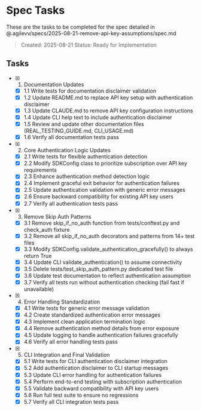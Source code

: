 # Spec Tasks

These are the tasks to be completed for the spec detailed in @.agilevv/specs/2025-08-21-remove-api-key-assumptions/spec.md

> Created: 2025-08-21
> Status: Ready for Implementation

## Tasks

- [x] 1. Documentation Updates

  - [x] 1.1 Write tests for documentation disclaimer validation
  - [x] 1.2 Update README.md to replace API key setup with authentication disclaimer
  - [x] 1.3 Update CLAUDE.md to remove API key configuration instructions
  - [x] 1.4 Update CLI help text to include authentication disclaimer
  - [x] 1.5 Review and update other documentation files (REAL_TESTING_GUIDE.md, CLI_USAGE.md)
  - [x] 1.6 Verify all documentation tests pass

- [x] 2. Core Authentication Logic Updates

  - [x] 2.1 Write tests for flexible authentication detection
  - [x] 2.2 Modify SDKConfig class to prioritize subscription over API key requirements
  - [x] 2.3 Enhance authentication method detection logic
  - [x] 2.4 Implement graceful exit behavior for authentication failures
  - [x] 2.5 Update authentication validation with generic error messages
  - [x] 2.6 Ensure backward compatibility for existing API key users
  - [x] 2.7 Verify all authentication tests pass

- [x] 3. Remove Skip Auth Patterns

  - [x] 3.1 Remove skip_if_no_auth function from tests/conftest.py and check_auth fixture
  - [x] 3.2 Remove all skip_if_no_auth decorators and patterns from 14+ test files
  - [x] 3.3 Modify SDKConfig.validate_authentication_gracefully() to always return True
  - [x] 3.4 Update CLI validate_authentication() to assume connectivity
  - [x] 3.5 Delete tests/test_skip_auth_pattern.py dedicated test file
  - [x] 3.6 Update test documentation to reflect authentication assumption
  - [x] 3.7 Verify all tests run without authentication checking (fail fast if unavailable)

- [x] 4. Error Handling Standardization

  - [x] 4.1 Write tests for generic error message validation
  - [x] 4.2 Create standardized authentication error messages
  - [x] 4.3 Implement clean application termination logic
  - [x] 4.4 Remove authentication method details from error exposure
  - [x] 4.5 Update logging to handle authentication failures gracefully
  - [x] 4.6 Verify all error handling tests pass

- [x] 5. CLI Integration and Final Validation

  - [x] 5.1 Write tests for CLI authentication disclaimer integration
  - [x] 5.2 Add authentication disclaimer to CLI startup messages
  - [x] 5.3 Update CLI error handling for authentication failures
  - [x] 5.4 Perform end-to-end testing with subscription authentication
  - [x] 5.5 Validate backward compatibility with API key users
  - [x] 5.6 Run full test suite to ensure no regressions
  - [x] 5.7 Verify all CLI integration tests pass
